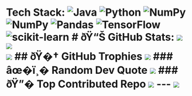 
# Tech Stack: ![Java](https://img.shields.io/badge/java-%23ED8B00.svg?style=for-the-badge&logo=java&logoColor=white) ![Python](https://img.shields.io/badge/python-3670A0?style=for-the-badge&logo=python&logoColor=ffdd54) ![NumPy](https://img.shields.io/badge/numpy-%23013243.svg?style=for-the-badge&logo=numpy&logoColor=white) ![NumPy](https://img.shields.io/badge/numpy-%23013243.svg?style=for-the-badge&logo=numpy&logoColor=white) ![Pandas](https://img.shields.io/badge/pandas-%23150458.svg?style=for-the-badge&logo=pandas&logoColor=white) ![TensorFlow](https://img.shields.io/badge/TensorFlow-%23FF6F00.svg?style=for-the-badge&logo=TensorFlow&logoColor=white) ![scikit-learn](https://img.shields.io/badge/scikit--learn-%23F7931E.svg?style=for-the-badge&logo=scikit-learn&logoColor=white) # ðŸ“Š GitHub Stats: ![](https://github-readme-stats.vercel.app/api?username=MehrdadAramesh&theme=midnight-purple&hide_border=false&include_all_commits=true&count_private=false)<br/> ![](https://github-readme-streak-stats.herokuapp.com/?user=MehrdadAramesh&theme=midnight-purple&hide_border=false)<br/> ![](https://github-readme-stats.vercel.app/api/top-langs/?username=MehrdadAramesh&theme=midnight-purple&hide_border=false&include_all_commits=true&count_private=false&layout=compact) ## ðŸ�† GitHub Trophies ![](https://github-profile-trophy.vercel.app/?username=MehrdadAramesh&theme=tokyonight&no-frame=false&no-bg=true&margin-w=4) ### âœ�ï¸� Random Dev Quote ![](https://quotes-github-readme.vercel.app/api?type=vetical&theme=tokyonight) ### ðŸ”� Top Contributed Repo ![](https://github-contributor-stats.vercel.app/api?username=MehrdadAramesh&limit=5&theme=tokyonight&combine_all_yearly_contributions=true) --- [![](https://visitcount.itsvg.in/api?id=MehrdadAramesh&icon=0&color=6)](https://visitcount.itsvg.in) <!-- Proudly created with GPRM ( https://gprm.itsvg.in ) -->